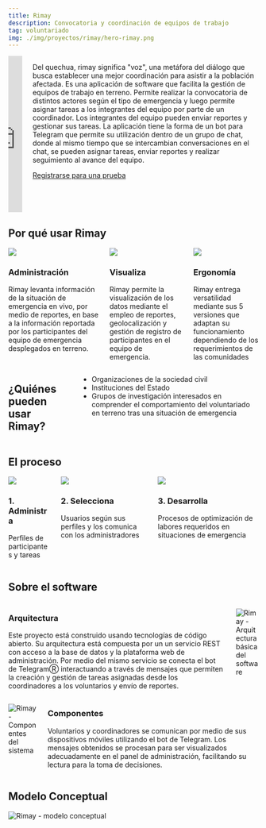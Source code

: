 ```yaml
---
title: Rimay
description: Convocatoria y coordinación de equipos de trabajo
tag: voluntariado
img: ./img/proyectos/rimay/hero-rimay.png
---
```

<div class="columns container">
<div class="column">
<iframe width="100%" height="315" src="https://www.youtube-nocookie.com/embed/1asdr2DU9tA" frameborder="0" allow="accelerometer; autoplay; clipboard-write; encrypted-media; gyroscope; picture-in-picture" allowfullscreen></iframe>
<!-- ![Imagen destacada Rimay](https://via.placeholder.com/450x200) -->

</div>
<div class="column">

<!-- ## Descripción -->
Del quechua, rimay significa "voz", una metáfora del diálogo que busca establecer una mejor coordinación para asistir a la población afectada. Es una aplicación de software que facilita la gestión de equipos de trabajo en terreno. Permite realizar la convocatoria de distintos actores según el tipo de emergencia y luego permite asignar tareas a los integrantes del equipo por parte de un coordinador. Los integrantes del equipo pueden enviar reportes y gestionar sus tareas. La aplicación tiene la forma de un bot para Telegram que permite su utilización dentro de un grupo de chat, donde al mismo tiempo que se intercambian conversaciones en el chat, se pueden asignar tareas, enviar reportes y realizar seguimiento al avance del equipo.

<div class="flex-center mt-4">
<a class="button is-primary" href="/formulario?p=rimay">
        Registrarse para una prueba
</a>
</div>

</div>
</div>
<section class="full-width light-background">

## Por qué usar Rimay
<div class="columns is-size-7 ">
<div class="column">
<div class="box feature-box">
<div class="round-icon">
        <img class="small-icon" src="./img/proyectos/rimay/iconos/ico-administra@0.5x.png">
</div>

### Administración
Rimay levanta información de la situación de emergencia en vivo, por medio de reportes, en base a la información reportada por los participantes del equipo de emergencia desplegados en terreno.

</div>
</div>
<div class="column">
<div class="box feature-box">
<div class="round-icon">
        <img class="small-icon" src="./img/proyectos/rimay/iconos/ico-analiza@0.5x.png">
</div>

### Visualiza
Rimay permite la visualización de los datos mediante el empleo de reportes, geolocalización y gestión de registro de participantes en el equipo de emergencia.

</div>
</div>
<div class="column">
<div class="box feature-box">
<div class="round-icon">
        <img class="small-icon" src="./img/proyectos/rimay/iconos/ico-personaliza@0.5x.png">
</div>

### Ergonomía
Rimay entrega versatilidad mediante sus 5 versiones que adaptan su funcionamiento dependiendo de los requerimientos de las comunidades
</div>
</div>


</section>

<section class="full-width dark-background">
<div class="columns">
<div class="column">

## ¿Quiénes pueden usar Rimay?

</div>
<div class="column">

* Organizaciones de la sociedad civil
* Instituciones del Estado
* Grupos de investigación interesados en comprender el comportamiento del voluntariado en terreno tras una situación de emergencia
</div>
</div>
</section>
<section class="full-width light-background">

## El proceso
<div class="columns is-size-7">
<div class="column">
<div class="box feature-box">
<div class="round-icon">
        <img class="small-icon" src="./img/proyectos/rimay/iconos/ico-personaliza@0.5x.png">
</div>

### 1. Administra
Perfiles de participantes y tareas
</div>
</div>
<div class="column">
<div class="box feature-box">
<div class="round-icon">
        <img class="small-icon" src="./img/proyectos/rimay/iconos/ico-personaliza@0.5x.png">
</div>

### 2. Selecciona
Usuarios según sus perfiles y los comunica con los administradores
</div>
</div>
<div class="column">
<div class="box feature-box">
<div class="round-icon">
        <img class="small-icon" src="./img/proyectos/rimay/iconos/ico-personaliza@0.5x.png">
</div>

### 3. Desarrolla
Procesos de optimización de labores requeridos en situaciones de emergencia 
</div>
</div>
</div>

</section>
<section>

## Sobre el software

<div class="columns">
<div class="column">

### Arquitectura
Este proyecto está construido usando tecnologías de código abierto. Su arquitectura está compuesta por un un servicio REST con acceso a la base de datos y la plataforma web de administración. Por medio del mismo servicio se conecta el bot de TelegramⓇ interactuando a través de mensajes que permiten la creación y gestión de tareas asignadas desde los coordinadores a los voluntarios y envío de reportes.
</div>
<div class="column">

![Rimay - Arquitectura básica del software](./img/proyectos/rimay/arquitectura-rimay.png)
</div>
</div>
<div class="columns">
<div class="column">

![Rimay - Componentes del sistema](./img/proyectos/rimay/diagrama-componentes-rimay.png)

</div>
<div class="column">

### Componentes
Voluntarios y coordinadores se comunican por medio de sus dispositivos móviles utilizando el bot de Telegram. Los mensajes obtenidos se procesan para ser visualizados adecuadamente en el panel de administración, facilitando su lectura para la toma de decisiones.

</div>
</div>
</section>
<section>
<h2>Modelo Conceptual</h2>
<div class="columns">
<img src="./img/proyectos/rimay/mc-rimay.png" alt="Rimay - modelo conceptual"></img>
</div>
</section>



